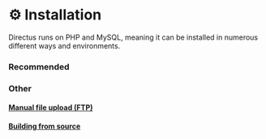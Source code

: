 # ⚙️ Installation

Directus runs on PHP and MySQL, meaning it can be installed in numerous different ways and environments. 

### Recommended

<div>
	<InstallLink link="/installation/git">
		<template #icon>
			<svg viewBox="0 0 92 92" xmlns="http://www.w3.org/2000/svg" fill-rule="evenodd" clip-rule="evenodd" stroke-linejoin="round" stroke-miterlimit="2"><path d="M90.154 41.965L50.035 1.848a5.918 5.918 0 00-8.369 0l-8.331 8.331 10.568 10.568a7.022 7.022 0 017.229 1.685 7.03 7.03 0 011.67 7.275l10.186 10.184a7.03 7.03 0 017.275 1.671 7.043 7.043 0 11-11.492 2.299l-9.5-9.499v24.997a7.042 7.042 0 11-8.096 11.291 7.042 7.042 0 012.307-11.496V33.926a7.037 7.037 0 01-3.822-9.234l-10.418-10.42-27.51 27.507a5.922 5.922 0 000 8.371l40.121 40.118a5.92 5.92 0 008.369 0l39.932-39.931a5.921 5.921 0 000-8.372z" fill="#fff" fill-rule="nonzero"/></svg>
		</template>
		<template #title>Git</template>
		<template #description>
			Pulling the codebase from git ensures that you can easily upgrade to newer versions in the future.
		</template>
	</InstallLink>
</div>

<div>
	<InstallLink link="/installation/docker">
		<template #icon>
			<svg xmlns="http://www.w3.org/2000/svg" width="34" height="23"><g fill="#fff" fill-rule="evenodd"><path d="M18.8017 10.5442h3.4333v-3.101h-3.4333zM14.745 10.5442h3.4333v-3.101H14.745v3.101zM10.6892 10.5442h3.4325v-3.101h-3.4334v3.101zM6.6316 10.5442h3.4334v-3.101H6.6316zM2.5759 10.5442h3.4324v-3.101H2.576v3.101zM6.6326 6.8226h3.4324v-3.101H6.6316v3.101zM10.6892 6.8226h3.4325v-3.101h-3.4334v3.101zM14.745 6.8226h3.4333v-3.101H14.745v3.101zM14.745 3.101h3.4333V0H14.745v3.101z"></path><path d="M28.752 8.3043c-.1708-1.2412-.8667-2.317-2.1326-3.2901l-.727-.482-.4866.7243c-.6197.9309-.9318 2.2216-.829 3.46.046.4351.19 1.2145.6408 1.8993-.4498.2405-1.3366.572-2.5144.549H.1285l-.045.2589c-.2111 1.2439-.2075 5.1252 2.329 8.1087 1.9269 2.2675 4.8168 3.4178 8.5889 3.4178 8.1757 0 14.2245-3.741 17.0565-10.5406 1.1136.022 3.5132.0064 4.7461-2.3326.0312-.0533.1056-.1947.3204-.638l.1184-.2424-.693-.46c-.75-.4984-2.4723-.681-3.7979-.4323z"></path></g></svg>
		</template>
		<template #title>Docker</template>
		<template #description>
			Has everything you need to get started; no need to install, configure, or manage additional packages on your server.
		</template>
	</InstallLink>
</div>

<div>
	<InstallLink link="/installation/git">
		<template #icon>
			<svg width="178" height="177" viewBox="0 0 178 177" xmlns="http://www.w3.org/2000/svg"><g fill="#fff" fill-rule="evenodd"><path d="M89 176.5v-34.2c36.2 0 64.3-35.9 50.4-74-5.1-14-16.4-25.3-30.5-30.4-38.1-13.8-74 14.2-74 50.4H.8C.8 30.6 56.6-14.4 117.1 4.5c26.4 8.3 47.5 29.3 55.7 55.7 18.9 60.5-26.1 116.3-83.8 116.3z" fill-rule="nonzero"/><path d="M89.1 142.5H55v-34.1h34.1zM55 168.6H28.9v-26.1H55zM28.9 142.5H7v-21.9h21.9v21.9z"/></g></svg>
		</template>
		<template #title>DigitalOcean One-Click</template>
		<template #description>
			Will spin up a new server and install everything you need automagically.
		</template>
	</InstallLink>
</div>

<div>
	<InstallLink link="/installation/git">
		<template #icon>
			<svg viewBox="0 0 66 40" width="66" height="40" xmlns="http://www.w3.org/2000/svg">
				<path d="M52.6937 25.2423c-.3038-.076-.557-.152-.785-.2532-.2278-.1013-.405-.2279-.557-.3798.152-1.342 0-2.5068.1266-3.8235.5064-5.115 3.7223-3.4944 6.6089-4.33 1.7978-.5064 3.5956-1.5446 4.0514-3.6716-1.975-2.3042-4.178-4.33-6.5835-6.0518C47.7308 1.1617 37.5009-1.0666 28.208.478c1.4568 2.544 3.6278 4.4952 6.1463 5.6973 0 0-2.5185 0-4.677-1.6124-.633.2533-1.8998.7515-2.5075 1.0554 4.9377 4.735 12.6607 5.2668 18.206 1.0128-.0252.0507-.5064.785-1.0887 3.8489-1.2914 6.5329-5.0137 6.0264-9.6222 4.3806-9.5714-3.469-14.8383-.2533-19.624-6.8368-1.3927.785-2.2536 2.2536-2.2536 3.8488 0 1.646.9116 3.0386 2.2283 3.7982.7188-.9535 1.041-1.2248 2.2947-1.2248-1.94 1.0998-2.1681 2.0604-3.0037 4.7192-1.0129 3.2158-.5824 6.5076-5.3175 7.3685-2.5068.1266-2.4562 1.8231-3.3678 4.3553C4.482 34.1808 2.9626 35.4975 0 38.612c1.2154 1.4686 2.4815 1.6459 3.7729 1.1141 2.6587-1.1141 4.7098-4.5578 6.6342-6.7861 2.1523-2.4815 7.3179-1.418 11.2173-3.8488 2.6841-1.646 4.0008-3.8742 2.2283-7.647 1.1395 1.266 1.8232 2.8612 1.9244 4.5578 4.5072-.5824 10.5337 4.9123 16.0285 5.8239-.5571-.709-1.0129-1.4687-1.342-2.2536-.6331-1.5193-.8357-2.912-.709-4.1274.5064 3.0132 3.545 6.8874 8.432 7.2419 1.2407.1013 2.608-.0507 4.026-.4811 1.6966-.5064 3.2665-1.1648 5.1403-.8103 1.3926.2532 2.684.9622 3.4943 2.1523 1.2154 1.7725 3.8742 2.1523 5.0643-.0253-2.684-7.014-10.078-7.4698-13.2178-8.28z" fill="#FFF" fill-rule="evenodd"></path>
			</svg>
		</template>
		<template #title>Directus Cloud</template>
		<template #description>
			Don't bother installing Directus yourself. Let us do it!
		</template>
	</InstallLink>
</div>


### Other

#### [Manual file upload (FTP)](/installation/manual)

#### [Building from source](/installation/from-source)